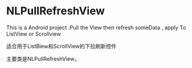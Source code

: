 NLPullRefreshView
=================

This is a Android project .Pull the View then refresh someData , apply To ListView or Scrollview

适合用于ListBiew和ScrollView的下拉刷新控件

主要类是NLPullRefreshView。


